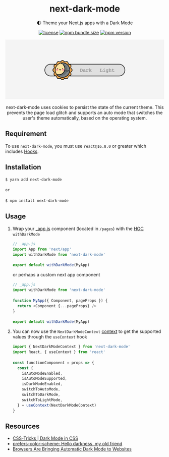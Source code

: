 <div align="center">

# next-dark-mode

🌓 Theme your Next.js apps with a Dark Mode

[![license](https://img.shields.io/npm/l/next-dark-mode?style=for-the-badge)](https://github.com/xeoneux/next-dark-mode/blob/master/LICENSE)
[![npm bundle size](https://img.shields.io/bundlephobia/minzip/next-dark-mode?style=for-the-badge)](https://bundlephobia.com/result?p=next-dark-mode)
[![npm version](https://img.shields.io/npm/v/next-dark-mode?style=for-the-badge)](https://www.npmjs.com/package/next-dark-mode)

<img src="./assets/next-dark-mode.gif">

next-dark-mode uses cookies to persist the state of the current theme. This prevents the page load glitch and supports an auto mode that switches the user's theme automatically, based on the operating system.

</div>

## Requirement

To use `next-dark-mode`, you must use `react@16.8.0` or greater which includes [Hooks](https://reactjs.org/docs/hooks-intro.html).

## Installation

```sh
$ yarn add next-dark-mode

or

$ npm install next-dark-mode
```

## Usage

1. Wrap your [\_app.js](https://nextjs.org/docs/advanced-features/custom-app) component (located in `/pages`) with the [HOC](https://reactjs.org/docs/higher-order-components.html) `withDarkMode`

   ```js
   // _app.js
   import App from 'next/app'
   import withDarkMode from 'next-dark-mode'

   export default withDarkMode(MyApp)
   ```

   or perhaps a custom next app component

   ```js
   // _app.js
   import withDarkMode from 'next-dark-mode'

   function MyApp({ Component, pageProps }) {
     return <Component {...pageProps} />
   }

   export default withDarkMode(MyApp)
   ```

2. You can now use the `NextDarkModeContext` [context](https://reactjs.org/docs/context.html) to get the supported values through the `useContext` hook

   ```js
   import { NextDarkModeContext } from 'next-dark-mode'
   import React, { useContext } from 'react'

   const functionComponent = props => {
     const {
       isAutoModeEnabled,
       isAutoModeSupported,
       isDarkModeEnabled,
       switchToAutoMode,
       switchToDarkMode,
       switchToLightMode,
     } = useContext(NextDarkModeContext)
   }
   ```

## Resources

- [CSS-Tricks | Dark Mode in CSS](https://css-tricks.com/dark-modes-with-css)
- [prefers-color-scheme: Hello darkness, my old friend](https://web.dev/prefers-color-scheme)
- [Browsers Are Bringing Automatic Dark Mode to Websites](https://www.howtogeek.com/440920/browsers-are-bringing-automatic-dark-mode-to-websites)
